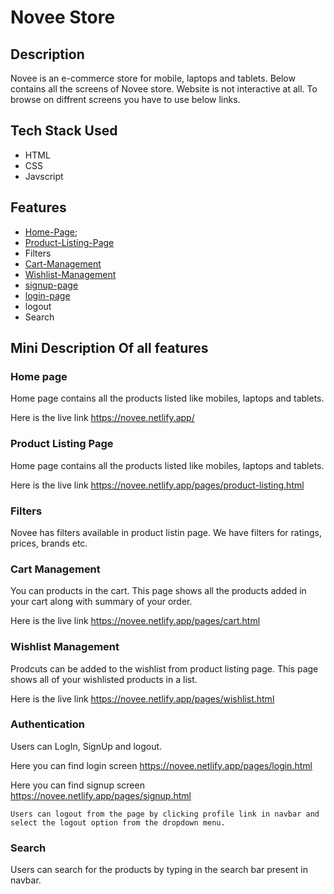 # Novee Store

## Description 

Novee is an e-commerce store for mobile, laptops and tablets. Below contains all the screens of Novee store. Website is not interactive at all. To browse on diffrent screens you have to use below links. 

## Tech Stack Used 

* HTML 
* CSS 
* Javscript

## Features 

* [Home-Page](https://novee.netlify.app/); 
* [Product-Listing-Page](https://novee.netlify.app/pages/product-listing.html)
* Filters
* [Cart-Management](https://novee.netlify.app/pages/cart.html)
* [Wishlist-Management](https://novee.netlify.app/pages/wishlist.html)
* [signup-page](https://novee.netlify.app/pages/signup.html)
* [login-page](https://novee.netlify.app/pages/login.html)
* logout 
* Search

## Mini Description Of all features

### Home page 

Home page contains all the products listed like mobiles, laptops and tablets. 

Here is the live link https://novee.netlify.app/

### Product Listing Page

Home page contains all the products listed like mobiles, laptops and tablets. 

Here is the live link https://novee.netlify.app/pages/product-listing.html

### Filters

Novee has filters available in product listin page. We have filters for ratings, prices, brands etc.

### Cart Management

You can products in the cart. This page shows all the products added in your cart along with summary of your order.

Here is the live link https://novee.netlify.app/pages/cart.html

### Wishlist Management

Prodcuts can be added to the wishlist from product listing page. This page shows all of your wishlisted products in a list.

Here is the live link https://novee.netlify.app/pages/wishlist.html

### Authentication

Users can LogIn, SignUp and logout. 

Here you can find login screen https://novee.netlify.app/pages/login.html

Here you can find signup screen https://novee.netlify.app/pages/signup.html

`Users can logout from the page by clicking profile link in navbar and select the logout option from the dropdown menu.`

### Search

Users can search for the products by typing in the search bar present in navbar.
